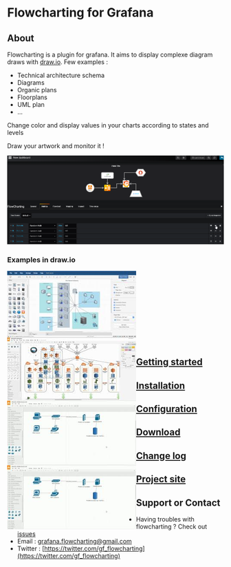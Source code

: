 # Flowcharting for Grafana

## About
Flowcharting is a plugin for grafana. It aims to display complexe diagram draws with [draw.io](https://draw.io/). Few examples :
  * Technical architecture schema
  * Diagrams
  * Organic plans
  * Floorplans
  * UML plan 
  * ...  
  
Change color and display values in your charts according to states and levels

Draw your artwork and monitor it !

![technology](images/animated_tech_small.png)

### Examples in draw.io

<img style="border:0px;margin:0px;float:left;width:300px;height:150px;" src="images/drawio_example1.jpg" />
<img style="border:0px;margin:0px;float:left;width:300px;height:150px;" src="images/drawio_example2.jpg" />
<img style="border:0px;margin:0px;float:left;width:300px;height:150px;" src="images/drawio_example3.jpg" />
<img style="border:0px;margin:0px;float:left;width:300px;height:150px;" src="images/drawio_example3.jpg" />
<br/><br/><br/><br/><br/><br/><br/><br/><br/><br/>  
  
  
## [Getting started](./STARTED.md)  
  
## [Installation](./INSTALL.md)  
  
## [Configuration](./SETUP.md)  
  
## [Download](./ARCHIVES.md)  
  
## [Change log](./CHANGELOG.md)  
  
## [Project site](https://github.com/algenty/grafana-plugin-repository  )

## Support or Contact

  - Having troubles with flowcharting ? Check out [issues](https://github.com/algenty/grafana-flowcharting/issues)
  - Email : <grafana.flowcharting@gmail.com>
  - Twitter : [https://twitter.com/gf_flowcharting](https://twitter.com/gf_flowcharting)